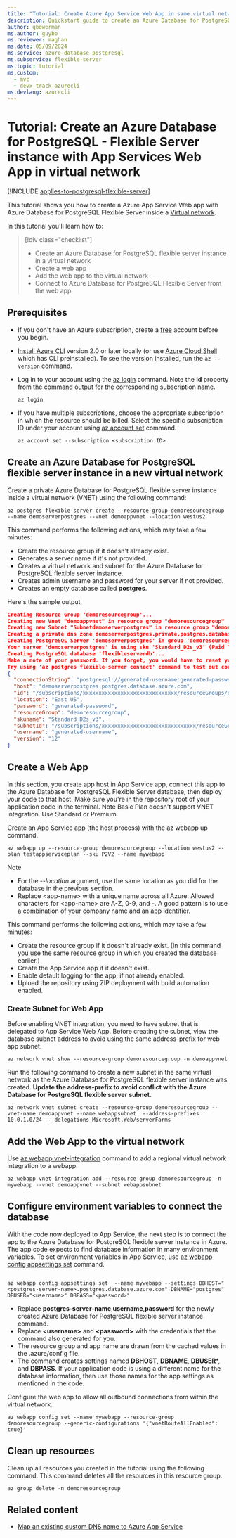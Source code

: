 ```yaml
---
title: "Tutorial: Create Azure App Service Web App in same virtual network"
description: Quickstart guide to create an Azure Database for PostgreSQL - Flexible Server instance with a web app in the same virtual network.
author: gbowerman
ms.author: guybo
ms.reviewer: maghan
ms.date: 05/09/2024
ms.service: azure-database-postgresql
ms.subservice: flexible-server
ms.topic: tutorial
ms.custom:
  - mvc
  - devx-track-azurecli
ms.devlang: azurecli
---
```


# Tutorial: Create an Azure Database for PostgreSQL - Flexible Server instance with App Services Web App in virtual network

[!INCLUDE [applies-to-postgresql-flexible-server](~/reusable-content/ce-skilling/azure/includes/postgresql/includes/applies-to-postgresql-flexible-server.md)]

This tutorial shows you how to create a Azure App Service Web app with Azure Database for PostgreSQL Flexible Server inside a [Virtual network](/azure/virtual-network/virtual-networks-overview).

In this tutorial you'll learn how to:
>[!div class="checklist"]
> * Create an Azure Database for PostgreSQL flexible server instance in a virtual network
> * Create a web app
> * Add the web app to the virtual network
> * Connect to Azure Database for PostgreSQL Flexible Server from the web app 

## Prerequisites

- If you don't have an Azure subscription, create a [free](https://azure.microsoft.com/free/) account before you begin.
- [Install Azure CLI](/cli/azure/install-azure-cli) version 2.0 or later locally (or use [Azure Cloud Shell](https://azure.microsoft.com/get-started/azure-portal/cloud-shell/) which has CLI preinstalled). To see the version installed, run the `az --version` command. 
- Log in to your account using the [az login](/cli/azure/authenticate-azure-cli) command. Note the **id** property from the command output for the corresponding subscription name.

  ```azurecli-interactive
  az login
  ```
- If you have multiple subscriptions, choose the appropriate subscription in which the resource should be billed. Select the specific subscription ID under your account using [az account set](/cli/azure/account) command.

  ```azurecli-interactive
  az account set --subscription <subscription ID>
  ```

## Create an Azure Database for PostgreSQL flexible server instance in a new virtual network

Create a private Azure Database for PostgreSQL flexible server instance inside a virtual network (VNET) using the following command:

```azurecli-interactive
az postgres flexible-server create --resource-group demoresourcegroup --name demoserverpostgres --vnet demoappvnet --location westus2
```
This command performs the following actions, which may take a few minutes:

- Create the resource group if it doesn't already exist.
- Generates a server name if it's not provided.
- Creates a virtual network and subnet for the Azure Database for PostgreSQL flexible server instance.
- Creates admin username and password for your server if not provided.
- Creates an empty database called **postgres**.

Here's the sample output.

```json
Creating Resource Group 'demoresourcegroup'...
Creating new Vnet "demoappvnet" in resource group "demoresourcegroup"
Creating new Subnet "Subnetdemoserverpostgres" in resource group "demoresourcegroup"
Creating a private dns zone demoserverpostgres.private.postgres.database.azure.com in resource group "demoresourcegroup"
Creating PostgreSQL Server 'demoserverpostgres' in group 'demoresourcegroup'...
Your server 'demoserverpostgres' is using sku 'Standard_D2s_v3' (Paid Tier). Please refer to https://aka.ms/postgres-pricing for pricing details
Creating PostgreSQL database 'flexibleserverdb'...
Make a note of your password. If you forget, you would have to reset your password with "az postgres flexible-server update -n demoserverpostgres -g demoresourcegroup -p <new-password>".
Try using 'az postgres flexible-server connect' command to test out connection.
{
  "connectionString": "postgresql://generated-username:generated-password@demoserverpostgres.postgres.database.azure.com/postgres?sslmode=require",
  "host": "demoserverpostgres.postgres.database.azure.com",
  "id": "/subscriptions/xxxxxxxxxxxxxxxxxxxxxxxxxxxxxx/resourceGroups/demoresourcegroup/providers/Microsoft.DBforPostgreSQL/flexibleServers/demoserverpostgres",
  "location": "East US",
  "password": "generated-password",
  "resourceGroup": "demoresourcegroup",
  "skuname": "Standard_D2s_v3",
  "subnetId": "/subscriptions/xxxxxxxxxxxxxxxxxxxxxxxxxxxxxx/resourceGroups/demoresourcegroup/providers/Microsoft.Network/virtualNetworks/demoappvnet/subnets/Subnetdemoserverpostgres",
  "username": "generated-username",
  "version": "12"
}
```

## Create a Web App
In this section, you create app host in App Service app, connect this app to the Azure Database for PostgreSQL Flexible Server database, then deploy your code to that host. Make sure you're in the repository root of your application code in the terminal. Note Basic Plan doesn't support VNET integration. Use Standard or Premium. 

Create an App Service app (the host process) with the az webapp up command.

```azurecli-interactive
az webapp up --resource-group demoresourcegroup --location westus2 --plan testappserviceplan --sku P2V2 --name mywebapp
```

> [!NOTE]
> - For the _--location_ argument, use the same location as you did for the database in the previous section.
> - Replace \<app-name\> with a unique name across all Azure. Allowed characters for \<app-name\> are A-Z, 0-9, and -. A good pattern is to use a combination of your company name and an app identifier.

This command performs the following actions, which may take a few minutes:

- Create the resource group if it doesn't already exist. (In this command you use the same resource group in which you created the database earlier.)
- Create the App Service app if it doesn't exist.
- Enable default logging for the app, if not already enabled.
- Upload the repository using ZIP deployment with build automation enabled.

### Create Subnet for Web App
Before enabling VNET integration, you need to have subnet that is delegated to App Service Web App. Before creating the subnet, view the database subnet address to avoid using the same address-prefix for web app subnet. 

```azurecli-interactive
az network vnet show --resource-group demoresourcegroup -n demoappvnet
```

Run the following command to create a new subnet in the same virtual network as the Azure Database for PostgreSQL flexible server instance was created. **Update the address-prefix to avoid conflict with the Azure Database for PostgreSQL flexible server subnet.**

```azurecli-interactive
az network vnet subnet create --resource-group demoresourcegroup --vnet-name demoappvnet --name webappsubnet  --address-prefixes 10.0.1.0/24  --delegations Microsoft.Web/serverFarms
```

## Add the Web App to the virtual network
Use [az webapp vnet-integration](/cli/azure/webapp/vnet-integration) command to add a regional virtual network integration to a webapp. 

```azurecli-interactive
az webapp vnet-integration add --resource-group demoresourcegroup -n  mywebapp --vnet demoappvnet --subnet webappsubnet
```

## Configure environment variables to connect the database
With the code now deployed to App Service, the next step is to connect the app to the Azure Database for PostgreSQL flexible server instance in Azure. The app code expects to find database information in many environment variables. To set environment variables in App Service, use [az webapp config appsettings set](/cli/azure/webapp/config/appsettings#az-webapp-config-appsettings-set) command.

  
```azurecli-interactive
  
az webapp config appsettings set  --name mywebapp --settings DBHOST="<postgres-server-name>.postgres.database.azure.com" DBNAME="postgres" DBUSER="<username>" DBPASS="<password>" 
```
- Replace **postgres-server-name**,**username**,**password** for the newly created Azure Database for PostgreSQL flexible server instance command.
- Replace **\<username\>** and **\<password\>** with the credentials that the command also generated for you.
- The resource group and app name are drawn from the cached values in the .azure/config file.
- The command creates settings named **DBHOST**, **DBNAME**, **DBUSER***, and **DBPASS**. If your application code is using a different name for the database information, then use those names for the app settings as mentioned in the code.

Configure the web app to allow all outbound connections from within the virtual network.
```azurecli-interactive
az webapp config set --name mywebapp --resource-group demoresourcegroup --generic-configurations '{"vnetRouteAllEnabled": true}'
```

## Clean up resources

Clean up all resources you created in the tutorial using the following command. This command deletes all the resources in this resource group.

```azurecli-interactive
az group delete -n demoresourcegroup
```

## Related content

- [Map an existing custom DNS name to Azure App Service](/azure/app-service/app-service-web-tutorial-custom-domain)
